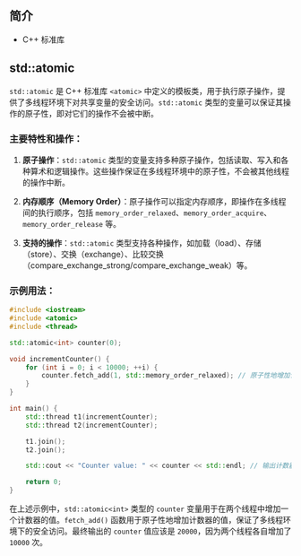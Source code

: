 ## 简介

+ C++ <atomic>标准库

## std::atomic

`std::atomic` 是 C++ 标准库 `<atomic>` 中定义的模板类，用于执行原子操作，提供了多线程环境下对共享变量的安全访问。`std::atomic` 类型的变量可以保证其操作的原子性，即对它们的操作不会被中断。

### 主要特性和操作：

1. **原子操作**：`std::atomic` 类型的变量支持多种原子操作，包括读取、写入和各种算术和逻辑操作。这些操作保证在多线程环境中的原子性，不会被其他线程的操作中断。

2. **内存顺序（Memory Order）**：原子操作可以指定内存顺序，即操作在多线程间的执行顺序，包括 `memory_order_relaxed`、`memory_order_acquire`、`memory_order_release` 等。

3. **支持的操作**：`std::atomic` 类型支持各种操作，如加载（load）、存储（store）、交换（exchange）、比较交换（compare_exchange_strong/compare_exchange_weak）等。

### 示例用法：

```cpp
#include <iostream>
#include <atomic>
#include <thread>

std::atomic<int> counter(0);

void incrementCounter() {
    for (int i = 0; i < 10000; ++i) {
        counter.fetch_add(1, std::memory_order_relaxed); // 原子性地增加计数器值
    }
}

int main() {
    std::thread t1(incrementCounter);
    std::thread t2(incrementCounter);

    t1.join();
    t2.join();

    std::cout << "Counter value: " << counter << std::endl; // 输出计数器的值

    return 0;
}
```

在上述示例中，`std::atomic<int>` 类型的 `counter` 变量用于在两个线程中增加一个计数器的值。`fetch_add()` 函数用于原子性地增加计数器的值，保证了多线程环境下的安全访问。最终输出的 `counter` 值应该是 `20000`，因为两个线程各自增加了 `10000` 次。